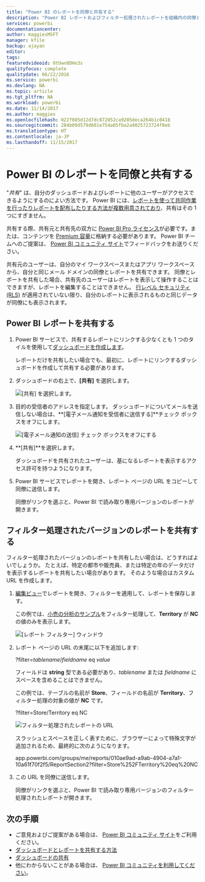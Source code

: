 ```yaml
---
title: "Power BI のレポートを同僚と共有する"
description: "Power BI レポートおよびフィルター処理されたレポートを組織内の同僚と共有する方法を説明します。"
services: powerbi
documentationcenter: 
author: maggiesMSFT
manager: kfile
backup: ajayan
editor: 
tags: 
featuredvideoid: 0tUwn8DHo3s
qualityfocus: complete
qualitydate: 06/22/2016
ms.service: powerbi
ms.devlang: NA
ms.topic: article
ms.tgt_pltfrm: NA
ms.workload: powerbi
ms.date: 11/14/2017
ms.author: maggies
ms.openlocfilehash: 022f085d12d7dc872052ca9205deca264b1c0418
ms.sourcegitcommit: 284b09d579d601e754a05fba2a4025723724f8eb
ms.translationtype: HT
ms.contentlocale: ja-JP
ms.lasthandoff: 11/15/2017
---
```

# <a name="share-power-bi-reports-with-your-coworkers"></a>Power BI のレポートを同僚と共有する
"*共有*" は、自分のダッシュボードおよびレポートに他のユーザーがアクセスできるようにするのによい方法です。 Power BI には、[レポートを使って共同作業を行ったりレポートを配布したりする方法が複数用意されており](service-how-to-collaborate-distribute-dashboards-reports.md)、共有はその 1 つにすぎません。

共有する際、共有元と共有先の双方に [Power BI Pro ライセンス](service-free-vs-pro.md)が必要です。または、コンテンツを [Premium 容量](service-premium.md)に格納する必要があります。 Power BI チームへのご提案は、 [Power BI コミュニティ サイト](https://community.powerbi.com/)でフィードバックをお送りください。

共有元のユーザーは、自分のマイ ワークスペースまたはアプリ ワークスペースから、自分と同じメール ドメインの同僚とレポートを共有できます。 同僚とレポートを共有した場合、共有先のユーザーはレポートを表示して操作することはできますが、レポートを編集することはできません。 [行レベル セキュリティ (RLS)](service-admin-rls.md) が適用されていない限り、自分のレポートに表示されるものと同じデータが同僚にも表示されます。 

## <a name="share-a-power-bi-report"></a>Power BI レポートを共有する
1. Power BI サービスで、共有するレポートにリンクする少なくとも 1 つのタイルを使用して[ダッシュボードを作成します](service-dashboard-create.md)。 
   
    レポートだけを共有したい場合でも、最初に、レポートにリンクするダッシュボードを作成して共有する必要があります。 

1. ダッシュボードの右上で、**[共有]** を選択します。

     ![[共有] を選択します。](media/service-share-reports/power-bi-share-upper-right.png)
  
2. 目的の受信者のアドレスを指定します。 ダッシュボードについてメールを送信しない場合は、**[電子メール通知を受信者に送信する]**チェック ボックスをオフにします。

     ![[電子メール通知の送信] チェック ボックスをオフにする](media/service-share-reports/power-bi-share-dont-send-mail.png)

4. **[共有]**を選択します。

      ダッシュボードを共有されたユーザーは、基になるレポートを表示するアクセス許可を持つようになります。 

1. Power BI サービスでレポートを開き、レポート ページの URL をコピーして同僚に送信します。 
   
    同僚がリンクを選ぶと、Power BI で読み取り専用バージョンのレポートが開きます。

## <a name="share-a-filtered-version-of-a-report"></a>フィルター処理されたバージョンのレポートを共有する
フィルター処理されたバージョンのレポートを共有したい場合は、どうすればよいでしょうか。 たとえば、特定の都市や販売員、または特定の年のデータだけを表示するレポートを共有したい場合があります。 そのような場合はカスタム URL を作成します。

1. [編集ビュー](service-reading-view-and-editing-view.md)でレポートを開き、フィルターを適用して、レポートを保存します。
   
   この例では、[小売の分析のサンプル](sample-tutorial-connect-to-the-samples.md)をフィルター処理して、**Territory** が **NC** の値のみを表示します。
   
   ![[レポート フィルター] ウィンドウ](media/service-share-reports/power-bi-filter-report2.png)
2. レポート ページの URL の末尾に以下を追加します:
   
   ?filter=*tablename*/*fieldname* eq *value*
   
    フィールドは **string** 型である必要があり、*tablename* または *fieldname* にスペースを含めることはできません。
   
   この例では、テーブルの名前が **Store**、フィールドの名前が **Territory**、フィルター処理の対象の値が **NC** です。
   
    ?filter=Store/Territory eq NC
   
   ![フィルター処理されたレポートの URL](media/service-share-reports/power-bi-filter-url3.png)
   
   スラッシュとスペースを正しく表すために、ブラウザーによって特殊文字が追加されるため、最終的に次のようになります。
   
   app.powerbi.com/groups/me/reports/010ae9ad-a9ab-4904-a7a1-10a61f70f2f5/ReportSection2?filter=Store%252FTerritory%20eq%20NC
3. この URL を同僚に送信します。 
   
   同僚がリンクを選ぶと、Power BI で読み取り専用バージョンのフィルター処理されたレポートが開きます。

## <a name="next-steps"></a>次の手順
* ご意見およびご提案がある場合は、 [Power BI コミュニティ サイト](https://community.powerbi.com/)をご利用ください。
* [ダッシュボードとレポートを共有する方法](service-how-to-collaborate-distribute-dashboards-reports.md)
* [ダッシュボードの共有](service-share-dashboards.md)
* 他にわからないことがある場合は、 [Power BI コミュニティを利用してください](http://community.powerbi.com/)。

